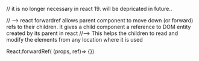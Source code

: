 <!-- forwardRef -->

// it is no longer necessary in react 19. will be depricated in future..

// --> react forwardref allows parent component to move down (or forward) refs to their children.
It gives a child component a reference to DOM entity created by its parent in react
//--> This helps the children to read and modify the elements from any location where it is used

<!-- Syntax -->

React.forwardRef(
(props, ref)=>
{})
